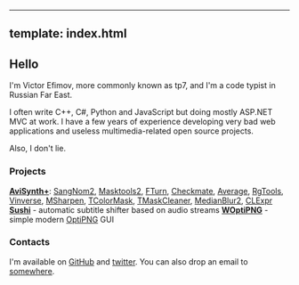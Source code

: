 ----
template: index.html
----
## Hello

I'm Victor Efimov, more commonly known as tp7, and I'm a code typist in Russian Far East.

I often write C++, C#, Python and JavaScript but doing mostly ASP.NET MVC at work. I have a few years of experience developing very bad web applications and useless multimedia-related open source projects.

Also, I don't lie.

### Projects

**[AviSynth+][1]**: [SangNom2][2], [Masktools2][3], [FTurn][4], [Checkmate][5], [Average][6], [RgTools][7], [Vinverse][8], [MSharpen][9], [TColorMask][10], [TMaskCleaner][11], [MedianBlur2][12], [CLExpr][13]
**[Sushi][14]** - automatic subtitle shifter based on audio streams
**[WOptiPNG][15]** - simple modern [OptiPNG][16] GUI
 
### Contacts
I'm available on [GitHub][17] and [twitter][18]. You can also drop an email to <a data-email="%6f%70%65%6e%40%74%70%37%2e%70%77" id="email-link" href="#">somewhere</a>. 


  [1]: https://github.com/AviSynth/AviSynthPlus
  [2]: https://github.com/tp7/SangNom2
  [3]: https://github.com/tp7/masktools
  [4]: https://github.com/tp7/fturn
  [5]: https://github.com/tp7/checkmate
  [6]: https://github.com/tp7/Average
  [7]: https://github.com/tp7/RgTools
  [8]: https://github.com/tp7/vinverse
  [9]: https://github.com/tp7/msharpen
  [10]: https://github.com/tp7/tcolormask
  [11]: https://github.com/tp7/tmaskcleaner
  [12]: https://github.com/tp7/MedianBlur2
  [13]: https://github.com/tp7/CLExpr
  [14]: https://github.com/tp7/Sushi
  [15]: https://github.com/tp7/WOptiPNG
  [16]: http://optipng.sourceforge.net/
  [17]: https://github.com/tp7
  [18]: https://twitter.com/tp7ptr